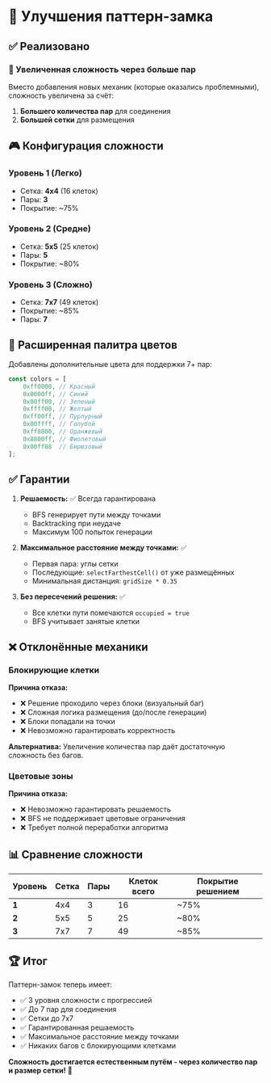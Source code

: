 # 🎯 Улучшения паттерн-замка

## ✅ **Реализовано**

### **🌈 Увеличенная сложность через больше пар**

Вместо добавления новых механик (которые оказались проблемными), сложность увеличена за счёт:
1. **Большего количества пар** для соединения
2. **Большей сетки** для размещения

## 🎮 **Конфигурация сложности**

### **Уровень 1 (Легко)**
- Сетка: **4x4** (16 клеток)
- Пары: **3**
- Покрытие: ~75%

### **Уровень 2 (Средне)**
- Сетка: **5x5** (25 клеток)
- Пары: **5**
- Покрытие: ~80%

### **Уровень 3 (Сложно)**
- Сетка: **7x7** (49 клеток)
- Покрытие: ~85%
- Пары: **7**

## 🎨 **Расширенная палитра цветов**

Добавлены дополнительные цвета для поддержки 7+ пар:

```javascript
const colors = [
    0xff0000, // Красный
    0x0000ff, // Синий
    0x00ff00, // Зеленый
    0xffff00, // Желтый
    0xff00ff, // Пурпурный
    0x00ffff, // Голубой
    0xff8800, // Оранжевый
    0x8800ff, // Фиолетовый
    0x00ff88  // Бирюзовый
];
```

## ✅ **Гарантии**

1. **Решаемость:** ✅ Всегда гарантирована
   - BFS генерирует пути между точками
   - Backtracking при неудаче
   - Максимум 100 попыток генерации

2. **Максимальное расстояние между точками:** ✅
   - Первая пара: углы сетки
   - Последующие: `selectFarthestCell()` от уже размещённых
   - Минимальная дистанция: `gridSize * 0.35`

3. **Без пересечений решения:** ✅
   - Все клетки пути помечаются `occupied = true`
   - BFS учитывает занятые клетки

## ❌ **Отклонённые механики**

### **Блокирующие клетки**
**Причина отказа:**
- ❌ Решение проходило через блоки (визуальный баг)
- ❌ Сложная логика размещения (до/после генерации)
- ❌ Блоки попадали на точки
- ❌ Невозможно гарантировать корректность

**Альтернатива:** Увеличение количества пар даёт достаточную сложность без багов.

### **Цветовые зоны**
**Причина отказа:**
- ❌ Невозможно гарантировать решаемость
- ❌ BFS не поддерживает цветовые ограничения
- ❌ Требует полной переработки алгоритма

## 📊 **Сравнение сложности**

| Уровень | Сетка | Пары | Клеток всего | Покрытие решением |
|---------|-------|------|--------------|-------------------|
| **1**   | 4x4   | 3    | 16           | ~75%             |
| **2**   | 5x5   | 5    | 25           | ~80%             |
| **3**   | 7x7   | 7    | 49           | ~85%             |

## 🏆 **Итог**

Паттерн-замок теперь имеет:
- ✅ 3 уровня сложности с прогрессией
- ✅ До 7 пар для соединения
- ✅ Сетки до 7x7
- ✅ Гарантированная решаемость
- ✅ Максимальное расстояние между точками
- ✅ Никаких багов с блокирующими клетками

**Сложность достигается естественным путём - через количество пар и размер сетки!** 🎯

